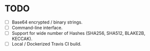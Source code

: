 # TODO

- [ ] Base64 encrypted / binary strings.
- [ ] Command-line interface.
- [ ] Support for wide number of Hashes (SHA256, SHA512, BLAKE2B, KECCAK).
- [ ] Local / Dockerized Travis CI build.
